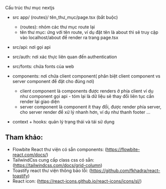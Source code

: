 Cấu trúc thư mục nextjs

- src
  app/
  (routes)/
  tên_thư_mục/page.tsx (bắt buộc)
  - (routes): nhóm các thư mục route lại
  - tên thư mục: ứng với tên route, ví dụ đặt tên là about thì sẽ truy cập vào localhost/about để render ra trang page.tsx
- src/api: nơi gọi api
- src/auth: nơi xác thực liên quan đến authentication
- src/fonts: chứa fonts của web

- components: nơi chứa client component( phân biệt client component vs server component để đặt cho đúng nơi)
  - client component là components được renders ở phía client ví dụ như component gọi api - tóm lại là dữ liệu sẽ thay đổi liên tục cần render lại giao diện
  - server component là component ít thay đổi, được render phía server, cho server render để xử lý nhanh hơn, ví dụ như thanh footer ...
- context + hooks: quản lý trạng thái và tái sử dụng

## Tham khảo:

- Flowbite React thư viện có sẵn components: (https://flowbite-react.com/docs/)
- TailwindCss cung cấp class css có sẵn: (https://tailwindcss.com/docs/grid-column)
- Toastify react thư viện thông báo lỗi: (https://github.com/fkhadra/react-toastify)
- React icon: (https://react-icons.github.io/react-icons/icons/sl/)
